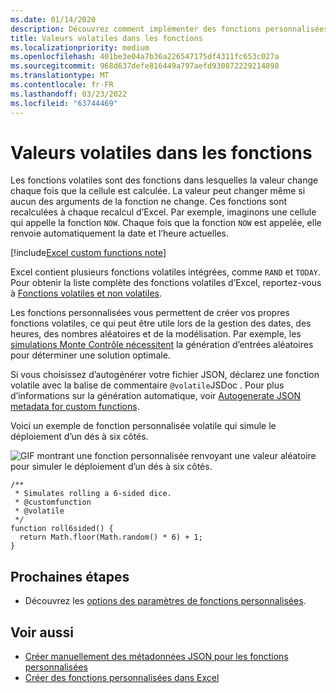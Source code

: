 ```yaml
---
ms.date: 01/14/2020
description: Découvrez comment implémenter des fonctions personnalisées de diffusion en continu volatiles et hors connexion.
title: Valeurs volatiles dans les fonctions
ms.localizationpriority: medium
ms.openlocfilehash: 401be3e04a7b36a226547175df4311fc653c027a
ms.sourcegitcommit: 968d637defe816449a797aefd930872229214898
ms.translationtype: MT
ms.contentlocale: fr-FR
ms.lasthandoff: 03/23/2022
ms.locfileid: "63744469"
---
```

# <a name="volatile-values-in-functions"></a>Valeurs volatiles dans les fonctions

Les fonctions volatiles sont des fonctions dans lesquelles la valeur change chaque fois que la cellule est calculée. La valeur peut changer même si aucun des arguments de la fonction ne change. Ces fonctions sont recalculées à chaque recalcul d’Excel. Par exemple, imaginons une cellule qui appelle la fonction `NOW`. Chaque fois que la fonction `NOW` est appelée, elle renvoie automatiquement la date et l’heure actuelles.

[!include[Excel custom functions note](../includes/excel-custom-functions-note.md)]

Excel contient plusieurs fonctions volatiles intégrées, comme `RAND` et `TODAY`. Pour obtenir la liste complète des fonctions volatiles d’Excel, reportez-vous à [Fonctions volatiles et non volatiles](/office/client-developer/excel/excel-recalculation#volatile-and-non-volatile-functions).

Les fonctions personnalisées vous permettent de créer vos propres fonctions volatiles, ce qui peut être utile lors de la gestion des dates, des heures, des nombres aléatoires et de la modélisation. Par exemple, les [simulations Monte Contrôle nécessitent](https://en.wikipedia.org/wiki/Monte_Carlo_method) la génération d’entrées aléatoires pour déterminer une solution optimale.

Si vous choisissez d’autogénérer votre fichier JSON, déclarez une fonction volatile avec la balise de commentaire `@volatile`JSDoc . Pour plus d’informations sur la génération automatique, voir [Autogenerate JSON metadata for custom functions](custom-functions-json-autogeneration.md).

Voici un exemple de fonction personnalisée volatile qui simule le déploiement d’un dés à six côtés.

![GIF montrant une fonction personnalisée renvoyant une valeur aléatoire pour simuler le déploiement d’un dés à six côtés.](../images/six-sided-die.gif)

```JS
/**
 * Simulates rolling a 6-sided dice.
 * @customfunction
 * @volatile
 */
function roll6sided() {
  return Math.floor(Math.random() * 6) + 1;
}
```

## <a name="next-steps"></a>Prochaines étapes
* Découvrez les [options des paramètres de fonctions personnalisées](custom-functions-parameter-options.md).

## <a name="see-also"></a>Voir aussi

* [Créer manuellement des métadonnées JSON pour les fonctions personnalisées](custom-functions-json.md)
* [Créer des fonctions personnalisées dans Excel](custom-functions-overview.md)
